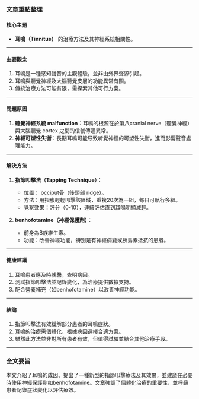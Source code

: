 ### 文章重點整理

#### 核心主題
- **耳鳴（Tinnitus）** 的治療方法及其神經系統相關性。

---

#### 主要觀念
1. 耳鳴是一種感知聲音的主觀體驗，並非由外界聲源引起。
2. 耳鳴與聽覺神經及大腦聽覺皮層的功能異常有關。
3. 傳統治療方法可能有限，需探索其他可行方案。

---

#### 問題原因
1. **聽覺神經系統 malfunction**：耳鳴的根源在於第八cranial nerve（聽覺神經）與大腦聽覺 cortex 之間的信號傳遞異常。
2. **神經可塑性失衡**：長期耳鳴可能导致听覺神經的可塑性失衡，進而影響聲音處理能力。

---

#### 解決方法
1. **指節叩擊法（Tapping Technique）**：
   - 位置： occiput骨（後頭部 ridge）。
   - 方法：用指腹輕輕叩擊該區域，重複20次為一組，每日可執行多組。
   - 覺察效果：評分（0-10），連續評估直到耳鳴明顯減輕。

2. **benhofotamine（神經保護劑）**：
   - 前身為B族維生素。
   - 功能：改善神經功能，特別是有神經病變或胰島素抵抗的患者。

---

#### 健康建議
1. 耳鳴患者應及時就醫，查明病因。
2. 測試指節叩擊法並記錄變化，為治療提供數據支持。
3. 配合營養補充（如benhofotamine）以改善神經功能。

---

#### 結論
1. 指節叩擊法有效緩解部分患者的耳鳴症狀。
2. 耳鳴的治療需個體化，根據病因選擇合適方案。
3. 雖然此方法並非對所有患者有效，但值得試驗並結合其他治療手段。

---

### 全文要旨
本文介紹了耳鳴的成因、提出了一種新型的指節叩擊療法及其效果，並建議在必要時使用神經保護劑如benhofotamine。文章強調了個體化治療的重要性，並呼籲患者記錄症狀變化以評估療效。